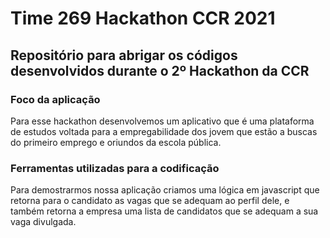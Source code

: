 # Time 269 Hackathon CCR 2021
## Repositório para abrigar os códigos desenvolvidos durante o 2º Hackathon da CCR

### Foco da aplicação
Para esse hackathon desenvolvemos um aplicativo que é uma plataforma de estudos voltada para a empregabilidade dos jovem que estão a buscas do primeiro emprego e oriundos da escola pública.

### Ferramentas utilizadas para a codificação
Para demostrarmos nossa aplicação criamos uma lógica em javascript que retorna para o candidato as vagas que se adequam ao perfil dele, e também retorna a empresa uma lista de candidatos que se adequam a sua vaga divulgada.
